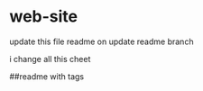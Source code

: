 # web-site


update this file readme on update readme branch

i change all this cheet

##readme with tags
